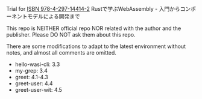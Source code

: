 Trial for [ISBN 978-4-297-14414-2](https://gihyo.jp/dp/ebook/2024/978-4-297-14414-2) Rustで学ぶWebAssembly - 入門からコンポーネントモデルによる開発まで

This repo is NEITHER official repo NOR related with the author and the publisher. Please DO NOT ask them about this repo.

There are some modifications to adapt to the latest environment without notes, and almost all comments are omitted.

* hello-wasi-cli: 3.3
* my-grep: 3.4
* greet: 4.1-4.3
* greet-user: 4.4
* greet-user-wit: 4.5
